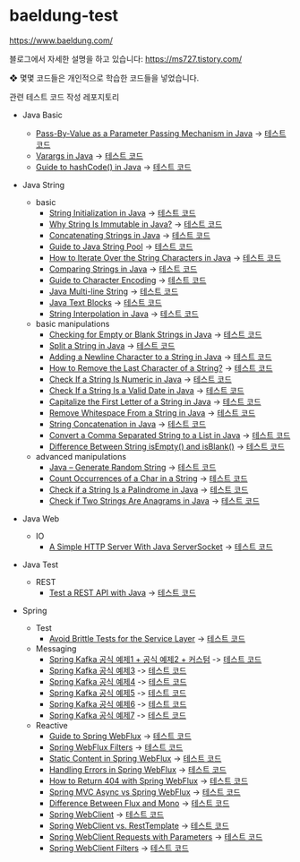 # baeldung-test


https://www.baeldung.com/

블로그에서 자세한 설명을 하고 있습니다: https://ms727.tistory.com/

❖ 몇몇 코드들은 개인적으로 학습한 코드들을 넣었습니다.


관련 테스트 코드 작성 레포지토리

- Java Basic
  - [Pass-By-Value as a Parameter Passing Mechanism in Java](https://www.baeldung.com/java-pass-by-value-or-pass-by-reference) -> [테스트 코드](/Java-basic/src/test/java/basic/PassByValueTest.java)
  - [Varargs in Java](https://www.baeldung.com/java-varargs) -> [테스트 코드](/Java-basic/src/test/java/basic/VarargsTest.java)
  - [Guide to hashCode() in Java](https://www.baeldung.com/java-hashcode#handling-hash-collisions) -> [테스트 코드](/Java-basic/src/test/java/basic/HashCodeTest.java)
- Java String
  - basic
    - [String Initialization in Java](https://www.baeldung.com/java-string-initialization) -> [테스트 코드](Java-String/src/test/java/basics/StringBasicInitTest.java)
    - [Why String Is Immutable in Java?](https://www.baeldung.com/java-string-immutable) -> [테스트 코드](Java-String/src/test/java/basics/StringImmutableTest.java)
    - [Concatenating Strings in Java](https://www.baeldung.com/java-strings-concatenation) -> [테스트 코드](Java-String/src/test/java/basics/StringConcatenationTest.java)
    - [Guide to Java String Pool](https://www.baeldung.com/java-string-pool#string-interning) -> [테스트 코드](Java-String/src/test/java/basics/StringPoolTest.java)
    - [How to Iterate Over the String Characters in Java](https://www.baeldung.com/java-iterate-string-characters) -> [테스트 코드](Java-String/src/test/java/basics/StringLoopTest.java)
    - [Comparing Strings in Java](https://www.baeldung.com/java-compare-strings) -> [테스트 코드](Java-String/src/test/java/basics/StringCompareTest.java)
    - [Guide to Character Encoding](https://www.baeldung.com/java-char-encoding) -> [테스트 코드](Java-String/src/test/java/basics/StringEncodingTest.java)
    - [Java Multi-line String](https://www.baeldung.com/java-multiline-string) -> [테스트 코드](Java-String/src/test/java/basics/StringMultiLineTest.java)
    - [Java Text Blocks](https://www.baeldung.com/java-text-blocks) -> [테스트 코드](Java-String/src/test/java/basics/StringJava15MultiLineTest.java)
    - [String Interpolation in Java](https://www.baeldung.com/java-string-interpolation) -> [테스트 코드](Java-String/src/test/java/basics/StringInterpolationTest.java)
  - basic manipulations
    - [Checking for Empty or Blank Strings in Java](https://www.baeldung.com/java-blank-empty-strings) -> [테스트 코드](Java-String/src/test/java/manipulations/CheckEmptyOrBlankTest.java)
    - [Split a String in Java](https://www.baeldung.com/java-split-string) -> [테스트 코드](Java-String/src/test/java/manipulations/SplitSimplyTest.java)
    - [Adding a Newline Character to a String in Java](https://www.baeldung.com/java-string-newline) -> [테스트 코드](Java-String/src/test/java/manipulations/NewLineTest.java)
    - [How to Remove the Last Character of a String?](https://www.baeldung.com/java-remove-last-character-of-string) -> [테스트 코드](Java-String/src/test/java/manipulations/RemoveLastCharTest.java)
    - [Check If a String Is Numeric in Java](https://www.baeldung.com/java-check-string-number) -> [테스트 코드](Java-String/src/test/java/manipulations/CheckStringNumberTest.java)
    - [Check If a String Is a Valid Date in Java](https://www.baeldung.com/java-string-valid-date) -> [테스트 코드](Java-String/src/test/java/manipulations/CheckDateValidatorTest.java)
    - [Capitalize the First Letter of a String in Java](https://www.baeldung.com/java-string-uppercase-first-letter) -> [테스트 코드](Java-String/src/test/java/manipulations/CapitalizeFirstLetterTest.java)
    - [Remove Whitespace From a String in Java](https://www.baeldung.com/java-string-remove-whitespace) -> [테스트 코드](Java-String/src/test/java/manipulations/RemoveWhitespaceTest.java)
    - [String Concatenation in Java](https://www.baeldung.com/java-string-concatenation) -> [테스트 코드](Java-String/src/test/java/manipulations/StringConcatenationTest.java)
    - [Convert a Comma Separated String to a List in Java](https://www.baeldung.com/java-string-with-separator-to-list) -> [테스트 코드](Java-String/src/test/java/manipulations/ConnvertCommaSeperatedStringTest.java)
    - [Difference Between String isEmpty() and isBlank()](https://www.baeldung.com/java-string-isempty-vs-isblank) -> [테스트 코드](Java-String/src/test/java/manipulations/IsBlankIsEmptyTest.java)
  - advanced manipulations
    - [Java – Generate Random String](https://www.baeldung.com/java-random-string) -> [테스트 코드](Java-String/src/test/java/manipulations/advance/GenerateRandomStringTest.java)
    - [Count Occurrences of a Char in a String](https://www.baeldung.com/java-count-chars) -> [테스트 코드](Java-String/src/test/java/manipulations/advance/CountCharTest.java)
    - [Check if a String Is a Palindrome in Java](https://www.baeldung.com/java-palindrome) -> [테스트 코드](Java-String/src/test/java/manipulations/advance/CheckPalindromeTest.java)
    - [Check if Two Strings Are Anagrams in Java](https://www.baeldung.com/java-strings-anagrams) -> [테스트 코드](Java-String/src/test/java/manipulations/advance/AnagramTest.java)
- Java Web
  - IO
    - [A Simple HTTP Server With Java ServerSocket](https://www.baeldung.com/java-serversocket-simple-http-server) -> [테스트 코드](Java-web/src/main/java/com/my/socket/server/SimpleHttpServerMain.java)

- Java Test
  - REST
    - [Test a REST API with Java](https://www.baeldung.com/integration-testing-a-rest-api) -> [테스트 코드](/Java-Test/src/test/java/RestAPITest.java)

- Spring
  - Test
    - [Avoid Brittle Tests for the Service Layer](https://www.baeldung.com/testing-the-java-service-layer#templates) -> [테스트 코드](Spring-test/)
  - Messaging
    - [Spring Kafka 공식 예제1 + 공식 예제2 + 커스텀](https://github.com/spring-projects/spring-kafka/tree/main/samples/sample-01) -> [테스트 코드](/Spring-messaging/Spring-Boot-Kafka-Producer)
    - [Spring Kafka 공식 예제3](https://github.com/spring-projects/spring-kafka/tree/main/samples/sample-03) -> [테스트 코드](/Spring-messaging/Spring-Boot-Kafka-Batch-Sample)
    - [Spring Kafka 공식 예제4](https://github.com/spring-projects/spring-kafka/tree/main/samples/sample-04) -> [테스트 코드](/Spring-messaging/Spring-Boot-Kafka-Retry-Sample)
    - [Spring Kafka 공식 예제5](https://github.com/spring-projects/spring-kafka/tree/main/samples/sample-05) -> [테스트 코드](/Spring-messaging/Spring-Boot-Kafka-Embedded-Sample)
    - [Spring Kafka 공식 예제6](https://github.com/spring-projects/spring-kafka/tree/main/samples/sample-06) -> [테스트 코드](/Spring-messaging/Spring-Boot-Kafka-TopologyTest-Sample)
    - [Spring Kafka 공식 예제7](https://github.com/spring-projects/spring-kafka/blob/main/samples/sample-07/README.adoc) -> [테스트 코드](/Spring-messaging/Spring-Boot-Kafka-KIP-848-Test)
  - Reactive
    - [Guide to Spring WebFlux](https://www.baeldung.com/spring-webflux) -> [테스트 코드](/Spring-reactive/Spring-Webflux-Guide) 
    - [Spring WebFlux Filters](https://www.baeldung.com/spring-webflux-filters) -> [테스트 코드](/Spring-reactive/Spring-Webflux-Filter/src/test/java/com/my/springwebfluxfilter/ExampleWebFilterTest.java)
    - [Static Content in Spring WebFlux](https://www.baeldung.com/spring-webflux-static-content) -> [테스트 코드](/Spring-reactive/Spring-Webflux-static-content/src/main/java/com/my/springwebfluxstaticcontent/RoutingExample.java)
    - [Handling Errors in Spring WebFlux](https://www.baeldung.com/spring-webflux-errors) -> [테스트 코드](/Spring-reactive/Spring-Webflux-Error-handling/src/main/java/com/my/springwebfluxerrorhandling/)
    - [How to Return 404 with Spring WebFlux](https://www.baeldung.com/spring-webflux-404) -> [테스트 코드](/Spring-reactive/Spring-Webflux-HttpStatus/src/main/java/com/my/springwebfluxhttpstatus/)
    - [Spring MVC Async vs Spring WebFlux](https://www.baeldung.com/spring-mvc-async-vs-webflux) -> [테스트 코드](/Spring-reactive/Spring-Webflux-AsyncDiffTest/src/main/java/com/my/springwebfluxasyncdifftest/)
    - [Difference Between Flux and Mono](https://www.baeldung.com/java-reactor-flux-vs-mono) -> [테스트 코드](/Spring-reactive/Spring-Webflux-mono-flux-test/src/test/java/com/my/springwebfluxmonofluxtest/)
    - [Spring WebClient](https://www.baeldung.com/spring-5-webclient) -> [테스트 코드](/Spring-reactive/Spring-Webflux-WebClient/src/test/java/com/my/springwebfluxwebclient/)
    - [Spring WebClient vs. RestTemplate](https://www.baeldung.com/spring-webclient-resttemplate) -> [테스트 코드](/Spring-reactive/SpringRestTemplateCompareWebClient/)
    - [Spring WebClient Requests with Parameters](https://www.baeldung.com/webflux-webclient-parameters) -> [테스트 코드](/Spring-reactive/Spring-Webflux-WebClient-With-Param/src/test/java/com/my/springwebfluxwebclientwithparam/)
    - [Spring WebClient Filters](https://www.baeldung.com/spring-webclient-filters) -> [테스트 코드](/Spring-reactive/Spring-Webflux-Webclient-Filter/src/test/java/com/my/springwebfluxwebclientfilter/SpringWebfluxWebclientFilterApplicationTests.java)
